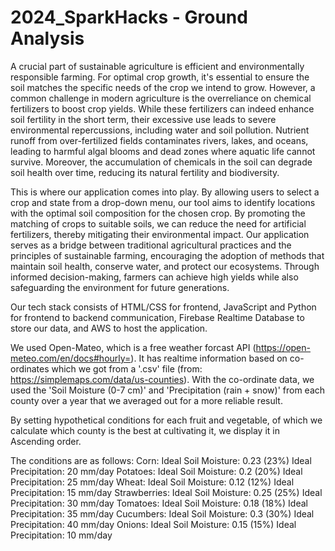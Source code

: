 ﻿# 2024_SparkHacks - Ground Analysis

A crucial part of sustainable agriculture is efficient and environmentally responsible farming. For optimal crop growth, it's essential to ensure the soil matches the
specific needs of the crop we intend to grow. However, a common challenge in modern agriculture is the overreliance on chemical fertilizers to boost crop yields. While 
these fertilizers can indeed enhance soil fertility in the short term, their excessive use leads to severe environmental repercussions, including water and soil pollution. 
Nutrient runoff from over-fertilized fields contaminates rivers, lakes, and oceans, leading to harmful algal blooms and dead zones where aquatic life cannot survive. 
Moreover, the accumulation of chemicals in the soil can degrade soil health over time, reducing its natural fertility and biodiversity.

This is where our application comes into play. By allowing users to select a crop and state from a drop-down menu, our tool aims to identify locations with the optimal soil 
composition for the chosen crop. By promoting the matching of crops to suitable soils, we can reduce the need for artificial fertilizers, thereby mitigating their 
environmental impact. Our application serves as a bridge between traditional agricultural practices and the principles of sustainable farming, encouraging the adoption of 
methods that maintain soil health, conserve water, and protect our ecosystems. Through informed decision-making, farmers can achieve high yields while also safeguarding the 
environment for future generations. 

Our tech stack consists of HTML/CSS for frontend, JavaScript and Python for frontend to backend communication, Firebase Realtime Database to store our data, and AWS
to host the application. 

We used Open-Mateo, which is a free weather forcast API (https://open-meteo.com/en/docs#hourly=). It has realtime information based on co-ordinates which we got from a 
'.csv' file (from: https://simplemaps.com/data/us-counties). With the co-ordinate data, we used the 'Soil Moisture (0-7 cm)' and 'Precipitation (rain + snow)' from each county over a year that we averaged out for a more reliable result.

By setting hypothetical conditions for each fruit and vegetable, of which we calculate which county is the best at cultivating it, we display it in Ascending order. 

The conditions are as follows:
Corn:
 Ideal Soil Moisture: 0.23 (23%)
 Ideal Precipitation: 20 mm/day
Potatoes:
 Ideal Soil Moisture: 0.2 (20%)
 Ideal Precipitation: 25 mm/day
Wheat:
 Ideal Soil Moisture: 0.12 (12%)
 Ideal Precipitation: 15 mm/day
Strawberries:
 Ideal Soil Moisture: 0.25 (25%)
 Ideal Precipitation: 30 mm/day
Tomatoes:
 Ideal Soil Moisture: 0.18 (18%)
 Ideal Precipitation: 35 mm/day
Cucumbers:
 Ideal Soil Moisture: 0.3 (30%)
 Ideal Precipitation: 40 mm/day
Onions:
 Ideal Soil Moisture: 0.15 (15%)
 Ideal Precipitation: 10 mm/day
